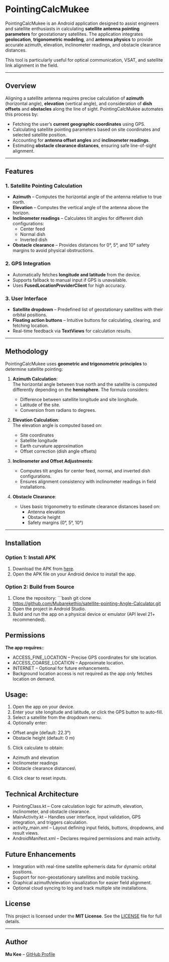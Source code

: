 # PointingCalcMukee

PointingCalcMukee is an Android application designed to assist engineers and satellite enthusiasts in calculating **satellite antenna pointing parameters** for geostationary satellites. The application integrates **geolocation**, **trigonometric modeling**, and **antenna physics** to provide accurate azimuth, elevation, inclinometer readings, and obstacle clearance distances.  

This tool is particularly useful for optical communication, VSAT, and satellite link alignment in the field.

---

## Overview

Aligning a satellite antenna requires precise calculation of **azimuth** (horizontal angle), **elevation** (vertical angle), and consideration of **dish offsets** and **obstacles** along the line of sight. PointingCalcMukee automates this process by:

- Fetching the user’s **current geographic coordinates** using GPS.
- Calculating satellite pointing parameters based on site coordinates and selected satellite position.
- Accounting for **antenna offset angles** and **inclinometer readings**.
- Estimating **obstacle clearance distances**, ensuring safe line-of-sight alignment.

---

## Features

### 1. Satellite Pointing Calculation
- **Azimuth** – Computes the horizontal angle of the antenna relative to true north.
- **Elevation** – Computes the vertical angle of the antenna above the horizon.
- **Inclinometer readings** – Calculates tilt angles for different dish configurations:
  - Center feed
  - Normal dish
  - Inverted dish
- **Obstacle clearance** – Provides distances for 0°, 5°, and 10° safety margins to avoid physical obstructions.

### 2. GPS Integration
- Automatically fetches **longitude and latitude** from the device.
- Supports fallback to manual input if GPS is unavailable.
- Uses **FusedLocationProviderClient** for high accuracy.

### 3. User Interface
- **Satellite dropdown** – Predefined list of geostationary satellites with their orbital positions.
- **Floating action buttons** – Intuitive buttons for calculating, clearing, and fetching location.
- Real-time feedback via **TextViews** for calculation results.

---

## Methodology

PointingCalcMukee uses **geometric and trigonometric principles** to determine satellite pointing:

1. **Azimuth Calculation**:  
   The horizontal angle between true north and the satellite is computed differently depending on the **hemisphere**. The formula considers:
   - Difference between satellite longitude and site longitude.
   - Latitude of the site.
   - Conversion from radians to degrees.

2. **Elevation Calculation**:  
   The elevation angle is computed based on:
   - Site coordinates
   - Satellite longitude
   - Earth curvature approximation
   - Offset correction (dish angle offsets)

3. **Inclinometer and Offset Adjustments**:  
   - Computes tilt angles for center feed, normal, and inverted dish configurations.
   - Ensures alignment consistency with inclinometer readings in field installations.

4. **Obstacle Clearance**:  
   - Uses basic trigonometry to estimate clearance distances based on:
     - Antenna elevation
     - Obstacle height
     - Safety margins (0°, 5°, 10°)

---


 ## Installation

### Option 1: Install APK
1. Download the APK from [here](https://github.com/Mubarekethio/satellite-pointing-Angle-Calculator/releases/download/V1.12/sat-pointing-calculator.apk).  
2. Open the APK file on your Android device to install the app.

### Option 2: Build from Source
  1. Clone the repository:
    ```bash
    git clone https://github.com/Mubarekethio/satellite-pointing-Angle-Calculator.git
  2. Open the project in Android Studio.
  3. Build and run the app on a physical device or emulator (API level 21+ recommended).

## Permissions

**The app requires:**:  
   - ACCESS_FINE_LOCATION – Precise GPS coordinates for site location.
   - ACCESS_COARSE_LOCATION – Approximate location.
   - INTERNET – Optional for future enhancements.
   - Background location access is not required as the app only fetches location on demand.
     
## Usage:
1. Open the app on your device.
2. Enter your site longitude and latitude, or click the GPS button to auto-fill.
3. Select a satellite from the dropdown menu.
4. Optionally enter:
  - Offset angle (default: 22.3°)
  - Obstacle height (default: 0 m)

5. Click calculate to obtain:
  - Azimuth and elevation
  - Inclinometer readings
  - Obstacle clearance distances\
    
6. Click clear to reset inputs.

## Technical Architecture

   - PointingClass.kt – Core calculation logic for azimuth, elevation, inclinometer, and obstacle clearance.
   - MainActivity.kt – Handles user interface, input validation, GPS integration, and triggers calculation.
   - activity_main.xml – Layout defining input fields, buttons, dropdowns, and result views.
   - AndroidManifest.xml – Declares required permissions and main activity.

## Future Enhancements

  - Integration with real-time satellite ephemeris data for dynamic orbital positions.
  - Support for non-geostationary satellites and mobile tracking.
  - Graphical azimuth/elevation visualization for easier field alignment.
  - Optional cloud syncing to log and track multiple site installations.

## License

This project is licensed under the **MIT License**. See the [LICENSE](LICENSE) file for full details.

---

## Author

**Mu Kee** – [GitHub Profile](https://github.com/Mubarekethio)




